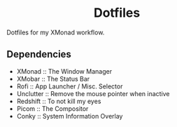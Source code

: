 <h1 align="center">Dotfiles</h1>

Dotfiles for my XMonad workflow.

## Dependencies
* XMonad     :: The Window Manager
* XMobar     :: The Status Bar
* Rofi       :: App Launcher / Misc. Selector
* Unclutter  :: Remove the mouse pointer when inactive
* Redshift   :: To not kill my eyes
* Picom      :: The Compositor
* Conky      :: System Information Overlay
